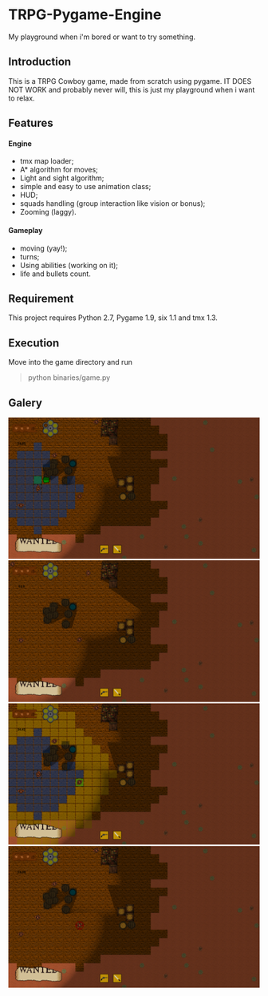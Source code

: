 # TRPG-Pygame-Engine
My playground when i'm bored or want to try something.

## Introduction
This is a TRPG Cowboy game, made from scratch using pygame.
IT DOES NOT WORK
and probably never will, this is just my playground when i want to relax.

## Features
#### Engine
- tmx map loader;
- A* algorithm for moves;
- Light and sight algorithm;
- simple and easy to use animation class;
- HUD;
- squads handling (group interaction like vision or bonus);
- Zooming (laggy).

#### Gameplay
- moving (yay!);
- turns;
- Using abilities (working on it);
- life and bullets count.

## Requirement
This project requires Python 2.7, Pygame 1.9, six 1.1 and tmx 1.3.

## Execution
Move into the game directory and run
> python binaries/game.py

## Galery
<img src="https://github.com/LoukaSoret/TRPG-Pygame-Engine/blob/master/screenshots/cover.png" alt="cover" width="512"/>
<img src="https://github.com/LoukaSoret/TRPG-Pygame-Engine/blob/master/screenshots/lights.png" alt="lights" width="512"/>
<img src="https://github.com/LoukaSoret/TRPG-Pygame-Engine/blob/master/screenshots/shorting.png" alt="shooting" width="512"/>
<img src="https://github.com/LoukaSoret/TRPG-Pygame-Engine/blob/master/screenshots/target.png" alt="target" width="512"/>

